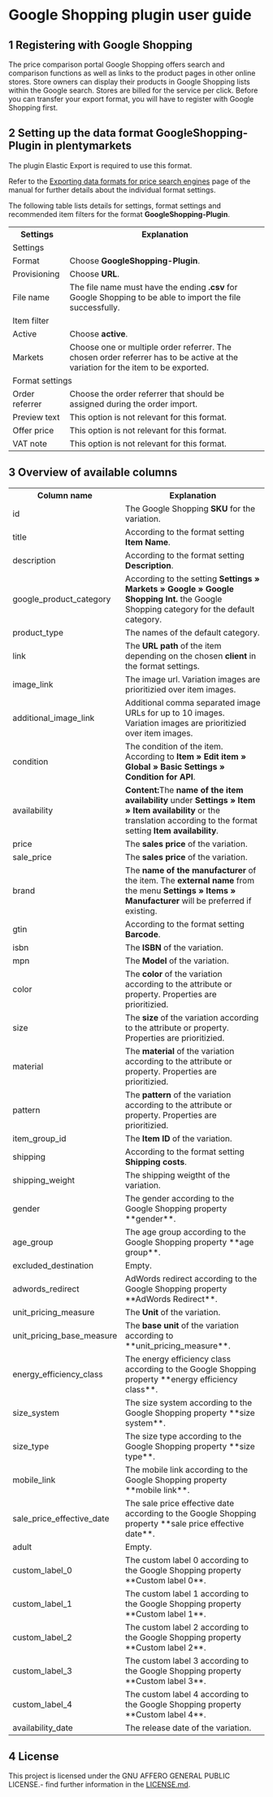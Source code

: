 
# Google Shopping plugin user guide

<div class="container-toc"></div>

## 1 Registering with Google Shopping

The price comparison portal Google Shopping offers search and comparison functions as well as links to the product pages in other online stores. Store owners can display their products in Google Shopping lists within the Google search. Stores are billed for the service per click.
Before you can transfer your export format, you will have to register with Google Shopping first.

## 2 Setting up the data format GoogleShopping-Plugin in plentymarkets

The plugin Elastic Export is required to use this format.

Refer to the [Exporting data formats for price search engines](https://knowledge.plentymarkets.com/en/basics/data-exchange/exporting-data#30) page of the manual for further details about the individual format settings.

The following table lists details for settings, format settings and recommended item filters for the format **GoogleShopping-Plugin**.

<table>
    <tr>
        <th>
            Settings
        </th>
        <th>
            Explanation
        </th>
    </tr>
    <tr>
        <td class="th" colspan="2">
            Settings
        </td>
    </tr>
    <tr>
        <td>
            Format
        </td>
        <td>
            Choose <b>GoogleShopping-Plugin</b>.
        </td>        
    </tr>
    <tr>
        <td>
            Provisioning
        </td>
        <td>
            Choose <b>URL</b>.
        </td>        
    </tr>
    <tr>
        <td>
            File name
        </td>
        <td>
            The file name must have the ending <b>.csv</b> for Google Shopping to be able to import the file successfully.
        </td>        
    </tr>
    <tr>
        <td class="th" colspan="2">
            Item filter
        </td>
    </tr>
    <tr>
        <td>
            Active
        </td>
        <td>
            Choose <b>active</b>.
        </td>        
    </tr>
    <tr>
        <td>
            Markets
        </td>
        <td>
            Choose one or multiple order referrer. The chosen order referrer has to be active at the variation for the item to be exported.
        </td>        
    </tr>
    <tr>
        <td class="th" colspan="2">
            Format settings
        </td>
    </tr>
    <tr>
        <td>
            Order referrer
        </td>
        <td>
            Choose the order referrer that should be assigned during the order import.
        </td>        
    </tr>
    <tr>
        <td>
            Preview text
        </td>
        <td>
            This option is not relevant for this format.
        </td>        
    </tr>
    <tr>
        <td>
            Offer price
        </td>
        <td>
            This option is not relevant for this format.
        </td>        
    </tr>
    <tr>
        <td>
            VAT note
        </td>
        <td>
            This option is not relevant for this format.
        </td>        
    </tr>
</table>

## 3 Overview of available columns

<table>
    <tr>
        <th>
            Column name
        </th>
        <th>
            Explanation
        </th>
    </tr>
    <tr>
		<td>
			id
		</td>
		<td>
			The Google Shopping <b>SKU</b> for the variation.
		</td>        
	</tr>
	<tr>
		<td>
			title
		</td>
		<td>
			According to the format setting <b>Item Name</b>.
		</td>        
	</tr>
	<tr>
		<td>
			description
		</td>
		<td>
			According to the format setting <b>Description</b>.
		</td>        
	</tr>
	<tr>
		<td>
			google_product_category
		</td>
		<td>
			According to the setting <b>Settings » Markets » Google » Google Shopping Int.</b> the Google Shopping category for the default category.
		</td>        
	</tr>
	<tr>
		<td>
			product_type
		</td>
		<td>
			The names of the default category.
		</td>        
	</tr>
	<tr>
		<td>
			link
		</td>
		<td>
			The <b>URL path</b> of the item depending on the chosen <b>client</b> in the format settings.
		</td>        
	</tr>
	<tr>
		<td>
			image_link
		</td>
		<td>
			The image url. Variation images are prioritizied over item images.
		</td>        
	</tr>
	<tr>
		<td>
			additional_image_link
		</td>
		<td>
			Additional comma separated image URLs for up to 10 images. Variation images are prioritizied over item images.
		</td>        
	</tr>
	<tr>
		<td>
			condition
		</td>
		<td>
			The condition of the item. According to <b>Item » Edit item » Global » Basic Settings » Condition for API</b>.
		</td>        
	</tr>
	<tr>
		<td>
			availability
		</td>
		<td>
			<b>Content:</b>The <b>name of the item availability</b> under <b>Settings » Item » Item availability</b> or the translation according to the format setting <b>Item availability</b>.
		</td>        
	</tr>
	<tr>
		<td>
			price
		</td>
		<td>
			The <b>sales price</b> of the variation.
		</td>        
	</tr>
	<tr>
		<td>
			sale_price
		</td>
		<td>
			The <b>sales price</b> of the variation.
		</td>        
	</tr>
	<tr>
		<td>
			brand
		</td>
		<td>
			The <b>name of the manufacturer</b> of the item. The <b>external name</b> from the menu <b>Settings » Items » Manufacturer</b> will be preferred if existing.
		</td>        
	</tr>
	<tr>
		<td>
			gtin
		</td>
		<td>
			According to the format setting <b>Barcode</b>.
		</td>        
	</tr>
	<tr>
		<td>
			isbn
		</td>
		<td>
			The <b>ISBN</b> of the variation.
		</td>        
	</tr>
	<tr>
		<td>
			mpn
		</td>
		<td>
			The <b>Model</b> of the variation.
		</td>        
	</tr>
	<tr>
		<td>
			color
		</td>
		<td>
			The <b>color</b> of the variation according to the attribute or property. Properties are prioritizied.
		</td>        
	</tr>
	<tr>
		<td>
			size
		</td>
		<td>
			The <b>size</b> of the variation according to the attribute or property. Properties are prioritizied.
		</td>        
	</tr>
	<tr>
		<td>
			material
		</td>
		<td>
			The <b>material</b> of the variation according to the attribute or property. Properties are prioritizied.
		</td>        
	</tr>
	<tr>
		<td>
			pattern
		</td>
		<td>
			The <b>pattern</b> of the variation according to the attribute or property. Properties are prioritizied.
		</td>        
	</tr>
	<tr>
		<td>
			item_group_id
		</td>
		<td>
			The <b>Item ID</b> of the variation.
		</td>        
	</tr>
	<tr>
		<td>
			shipping
		</td>
		<td>
			According to the format setting <b>Shipping costs</b>.
		</td>        
	</tr>
	<tr>
		<td>
			shipping_weight
		</td>
		<td>
			The shipping weigtht of the variation.
		</td>        
	</tr>
	<tr>
		<td>
			gender
		</td>
		<td>
			The gender according to the Google Shopping property **gender**.
		</td>        
	</tr>
	<tr>
		<td>
			age_group
		</td>
		<td>
			The age group according to the Google Shopping property **age group**.
		</td>        
	</tr>
	<tr>
		<td>
			excluded_destination
		</td>
		<td>
			Empty.
		</td>        
	</tr>
	<tr>
		<td>
			adwords_redirect
		</td>
		<td>
			AdWords redirect according to the Google Shopping property **AdWords Redirect**.
		</td>        
	</tr>
	<tr>
		<td>
			unit_pricing_measure
		</td>
		<td>
			The <b>Unit</b> of the variation.
		</td>        
	</tr>
	<tr>
		<td>
			unit_pricing_base_measure
		</td>
		<td>
			The <b>base unit</b> of the variation according to **unit_pricing_measure**.
		</td>        
	</tr>
	<tr>
		<td>
			energy_efficiency_class
		</td>
		<td>
			The energy efficiency class according to the Google Shopping property **energy efficiency class**.
		</td>        
	</tr>
	<tr>
		<td>
			size_system
		</td>
		<td>
			The size system according to the Google Shopping property **size system**.
		</td>        
	</tr>
	<tr>
		<td>
			size_type
		</td>
		<td>
			The size type according to the Google Shopping property **size type**.
		</td>        
	</tr>
	<tr>
		<td>
			mobile_link
		</td>
		<td>
			The mobile link according to the Google Shopping property **mobile link**.
		</td>        
	</tr>
	<tr>
		<td>
			sale_price_effective_date
		</td>
		<td>
			The sale price effective date according to the Google Shopping property **sale price effective date**.
		</td>        
	</tr>
	<tr>
		<td>
			adult
		</td>
		<td>
			Empty.
		</td>        
	</tr>
	<tr>
		<td>
			custom_label_0
		</td>
		<td>
			The custom label 0 according to the Google Shopping property **Custom label 0**.
		</td>        
	</tr>
	<tr>
		<td>
			custom_label_1
		</td>
		<td>
			The custom label 1 according to the Google Shopping property **Custom label 1**.
		</td>        
	</tr>
	<tr>
		<td>
			custom_label_2
		</td>
		<td>
			The custom label 2 according to the Google Shopping property **Custom label 2**.
		</td>        
	</tr>
	<tr>
		<td>
			custom_label_3
		</td>
		<td>
			The custom label 3 according to the Google Shopping property **Custom label 3**.
		</td>        
	</tr>
	<tr>
		<td>
			custom_label_4
		</td>
		<td>
			The custom label 4 according to the Google Shopping property **Custom label 4**.
		</td>        
	</tr>
	<tr>
		<td>
			availability_​date
		</td>
		<td>
			The release date of the variation.
		</td>        
	</tr>
</table>

## 4 License

This project is licensed under the GNU AFFERO GENERAL PUBLIC LICENSE.- find further information in the [LICENSE.md](https://github.com/plentymarkets/plugin-elastic-export-google-shopping/blob/master/LICENSE.md).
